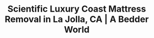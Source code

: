---
layout: location.njk
title: "Scientific Luxury Coast Mattress Removal in La Jolla, CA | A Bedder World"
description: "Professional mattress removal in La Jolla's prestigious UCSD research community. Next-day pickup serving luxury coastal homes and academic properties. Call 720-263-6094."
permalink: /mattress-removal/california/san-diego/la-jolla/
city: "La Jolla"
state: "California"
stateSlug: "california"
parentMetro: "San Diego"
coordinates:
  lat: 32.8328
  lng: -117.2713
pricing:
  startingPrice: 125
  single: 125
  queen: 155
  king: 180
zipCodes:
  - "92037"
  - "92093"
neighborhoods:
  - name: "UCSD Campus Area"
    zipCodes: ["92093"]
  - name: "Scripps Institution"
    zipCodes: ["92037"]
  - name: "La Jolla Village"
    zipCodes: ["92037"]
  - name: "La Jolla Cove"
    zipCodes: ["92037"]
  - name: "La Jolla Shores"
    zipCodes: ["92037"]
  - name: "Torrey Pines"
    zipCodes: ["92037"]
  - name: "Muirlands"
    zipCodes: ["92037"]
  - name: "Bird Rock"
    zipCodes: ["92037"]
  - name: "La Jolla Farms"
    zipCodes: ["92037"]
  - name: "Mount Soledad"
    zipCodes: ["92037"]
  - name: "Windansea Beach"
    zipCodes: ["92037"]
  - name: "Prospect Street"
    zipCodes: ["92037"]
  - name: "Salk Institute Area"
    zipCodes: ["92037"]
  - name: "Torrey Pines Golf Course"
    zipCodes: ["92037"]
  - name: "UC San Diego Health"
    zipCodes: ["92037"]
nearbyCities:
  - name: "San Diego"
    slug: "san-diego"
    distance: "12 miles south"
    isMetro: true
  - name: "Del Mar"
    slug: "del-mar"
    distance: "8 miles north"
    isSuburb: true
  - name: "Pacific Beach"
    slug: "pacific-beach"
    distance: "6 miles south"
    isSuburb: true
recyclingPartners:
  - "City of San Diego Environmental Services"
  - "UCSD Sustainability Programs"
  - "San Diego County Bye Bye Mattress Program"
  - "Miramar Landfill Recycling"
localRegulations: "La Jolla operates under City of San Diego waste management services with specialized protocols for the California Coastal Act designated special community. The area requires compliance with enhanced coastal environmental standards and university district regulations. All mattress disposal must meet strict environmental requirements due to proximity to marine reserves and research facilities. Residents can access the San Diego County Bye Bye Mattress program for free recycling services."
reviews:
  count: 73
  featured:
    - author: "Dr. Patricia H."
      text: "Excellent service for our home near Scripps Institution. As faculty, we needed reliable mattress removal during our sabbatical year rental preparation. The team was professional and efficient, handling our custom king mattress from our hillside home with ocean views. They understood the prestigious community standards and provided appropriate service."
      neighborhood: "Scripps Institution"
    - author: "Michael R."
      text: "Outstanding experience in La Jolla Village. We manage luxury vacation rentals and needed quick turnaround between high-end guests. The crew navigated our narrow coastal streets perfectly and removed two queen mattresses without any damage to our property. Professional service that matches our clientele expectations."
      neighborhood: "La Jolla Village"
    - author: "Jennifer L."
      text: "Great service near UCSD campus. Called them for mattress pickup from our graduate student housing after our daughter finished her PhD program. They were respectful of the academic community and handled everything efficiently. Fair pricing and excellent communication throughout the process."
      neighborhood: "UCSD Campus Area"
faqs:
  - question: "How much does mattress removal cost in La Jolla?"
    answer: "Our pricing starts at $125 for single mattresses, $155 for doubles/queens, and $180 for kings or multiple pieces. This includes pickup from any level of your home and proper recycling through certified coastal facilities."
  - question: "Do you serve all La Jolla neighborhoods including UCSD campus?"
    answer: "Yes, we provide service throughout all La Jolla areas, including UCSD campus, Scripps Institution vicinity, luxury coastal homes, and all academic and residential neighborhoods."
  - question: "Can you handle luxury properties and academic facilities?"
    answer: "Absolutely. We're experienced with La Jolla's luxury properties, academic housing, research facilities, and understand the professional standards expected in this prestigious coastal community."
  - question: "What's your pickup timeframe for La Jolla?"
    answer: "Most pickups happen within 24-48 hours of booking. We provide priority scheduling for La Jolla's academic and professional community and can often accommodate next-day service requests."
  - question: "Do you work with vacation rentals and faculty housing?"
    answer: "Yes, we regularly serve luxury vacation rentals and academic housing throughout La Jolla. We can coordinate with property managers, university schedules, and guest turnover requirements."
  - question: "Are you licensed for coastal and university district operations?"
    answer: "Yes, we maintain full licensing and insurance coverage for all La Jolla operations, including compliance with California Coastal Act requirements and university district protocols."
  - question: "How do you recycle mattresses from La Jolla?"
    answer: "We transport mattresses to certified facilities through the San Diego County Bye Bye Mattress program and coastal-compliant recycling centers. About 75% of each mattress gets recycled, supporting La Jolla's environmental research mission."
  - question: "Can you coordinate around academic schedules and research activities?"
    answer: "Yes, we understand La Jolla's academic calendar and research community needs. We can schedule around university activities, conference periods, and faculty sabbatical schedules."
pageContent:
  heroTitle: "Scientific Luxury Coast Mattress Removal in La Jolla"
  heroDescription: "Professional next-day pickup serving La Jolla's prestigious UCSD research community. From luxury coastal estates to academic facilities, we provide expert mattress removal with world-class service standards."
  
  aboutService: "La Jolla's trusted mattress removal service, designed for this unique scientific luxury coastal community. With nearly 47,000 residents in this California Coastal Act designated special community, we understand the specialized needs of academic living and luxury property management. From UCSD campus housing to oceanfront estates, we provide expert mattress pickup throughout all La Jolla neighborhoods, ensuring environmentally responsible disposal while maintaining strict compliance with coastal environmental standards and university district requirements. Our La Jolla team specializes in academic schedule coordination, luxury property service, and working with the community's mix of research facilities and prestigious residential areas. We work with City of San Diego Environmental Services and UCSD Sustainability Programs to ensure your old mattress supports this community's commitment to environmental research and coastal preservation."

  serviceAreasIntro: "We provide mattress pickup services throughout La Jolla's prestigious neighborhoods, covering both academic facilities and luxury residential areas:"

  regulationsCompliance: "Our service ensures full compliance with all City of San Diego, California Coastal Act, and university district regulations, providing you with complete documentation while maintaining the highest environmental and academic community standards."

  environmentalImpact: "Every mattress we collect in La Jolla supports world-class environmental research and coastal preservation. Through our partnerships with UCSD Sustainability Programs and the San Diego County Bye Bye Mattress program, we've diverted thousands of mattresses from sensitive coastal areas. With over 75% of each mattress being recyclable, materials recovered include steel springs, foam, cotton, and wood - all processed through certified facilities to reduce environmental impact and support La Jolla's role as a global center for environmental research and ocean science, complementing the groundbreaking work of institutions like Scripps Institution of Oceanography and the Salk Institute."

  howItWorksScheduling: "Priority scheduling available throughout La Jolla's academic and luxury community. We'll confirm via text message and coordinate around university schedules, research activities, and luxury property requirements."

  howItWorksService: "Our licensed and insured team provides world-class service, removing your mattress from anywhere on your property while maintaining the professional standards expected in La Jolla's prestigious academic and residential community."

  howItWorksDisposal: "Your mattress is transported to certified coastal-compliant facilities for responsible material recovery that supports La Jolla's environmental leadership and research mission."

  sidebarStats:
    mattressesRemoved: "1,692"

  uniqueContent: "La Jolla's scientific luxury coastal community brings unique mattress removal considerations. As home to world-renowned institutions like UCSD and Scripps, combined with prestigious coastal living, we coordinate service around this exceptional community's academic and luxury lifestyle needs.

Our service integrates with La Jolla's academic and luxury community rhythms. Whether you're updating faculty housing during sabbatical periods, refreshing luxury vacation rental properties between high-end guests, or coordinating removal around university research schedules, we provide professional service that meets world-class standards.

Every pickup appointment honors La Jolla's prestigious community character. University conference seasons? Research facility schedules? Luxury property management requirements? We coordinate timing with academic calendars and property needs to ensure seamless service for residents and institutions.

The distinctive properties throughout La Jolla require specialized handling. From oceanfront luxury estates to university research facilities and hillside academic homes, our team adapts to each property's unique requirements including coastal access, security protocols, and prestigious community standards.

Local coordination emphasizes environmental research excellence and coastal habitat protection. We work with UCSD sustainability programs and certified facilities to ensure every mattress supports the community's mission as a global leader in environmental science and ocean research.

Academic seasons and luxury tourism patterns occasionally impact our service schedule. La Jolla's dual identity as a research powerhouse and luxury destination means we coordinate around university activities, conference periods, and high-end vacation rental seasons to ensure convenient service timing.

Our pricing reflects consistent luxury service standards. Whether you're at prestigious research institutions or exclusive coastal estates, the same professional rates apply to every La Jolla resident and facility, maintaining the world-class service this distinguished community deserves."
---